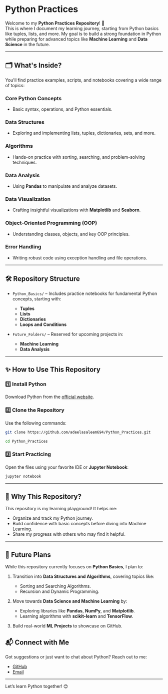 
# Python Practices  

Welcome to my **Python Practices Repository**! 🚀  
This is where I document my learning journey, starting from Python basics like tuples, lists, and more. My goal is to build a strong foundation in Python while preparing for advanced topics like **Machine Learning** and **Data Science** in the future.  

---

## 🗂️ **What's Inside?**  

You'll find practice examples, scripts, and notebooks covering a wide range of topics:  

### **Core Python Concepts**  
- Basic syntax, operations, and Python essentials.  

### **Data Structures**  
- Exploring and implementing lists, tuples, dictionaries, sets, and more.  

### **Algorithms**  
- Hands-on practice with sorting, searching, and problem-solving techniques.  

### **Data Analysis**  
- Using **Pandas** to manipulate and analyze datasets.  

### **Data Visualization**  
- Crafting insightful visualizations with **Matplotlib** and **Seaborn**.  

### **Object-Oriented Programming (OOP)**  
- Understanding classes, objects, and key OOP principles.  

### **Error Handling**  
- Writing robust code using exception handling and file operations.  

---

## 🛠️ **Repository Structure**  

- `Python_Basics/` – Includes practice notebooks for fundamental Python concepts, starting with:  
  - **Tuples**  
  - **Lists**  
  - **Dictionaries**  
  - **Loops and Conditions**  

- `Future_Folders/` – Reserved for upcoming projects in:  
  - **Machine Learning**  
  - **Data Analysis**  

---

## ✨ **How to Use This Repository**  

### 1️⃣ **Install Python**  
Download Python from the [official website](https://python.org).  

### 2️⃣ **Clone the Repository**  
Use the following commands:  
```bash  
git clone https://github.com/adeelasaleem694/Python_Practices.git

cd Python_Practices  
```  

### 3️⃣ **Start Practicing**  
Open the files using your favorite IDE or **Jupyter Notebook**:  
```bash  
jupyter notebook  
```  

---

## 🌟 **Why This Repository?**  

This repository is my learning playground! It helps me:  
- Organize and track my Python journey.  
- Build confidence with basic concepts before diving into Machine Learning.  
- Share my progress with others who may find it helpful.  

---

## 📝 **Future Plans**  

While this repository currently focuses on **Python Basics**, I plan to:  

1. Transition into **Data Structures and Algorithms**, covering topics like:  
   - Sorting and Searching Algorithms.  
   - Recursion and Dynamic Programming.  

2. Move towards **Data Science and Machine Learning** by:  
   - Exploring libraries like **Pandas**, **NumPy**, and **Matplotlib**.  
   - Learning algorithms with **scikit-learn** and **TensorFlow**.  

3. Build real-world **ML Projects** to showcase on GitHub.  



## 📬 **Connect with Me**  

Got suggestions or just want to chat about Python? Reach out to me:  
- [GitHub](https://github.com/adeelasaleem694)  
- [Email](mailto:ad88saleem@gmail.com)  

---  

Let’s learn Python together! 😊  

